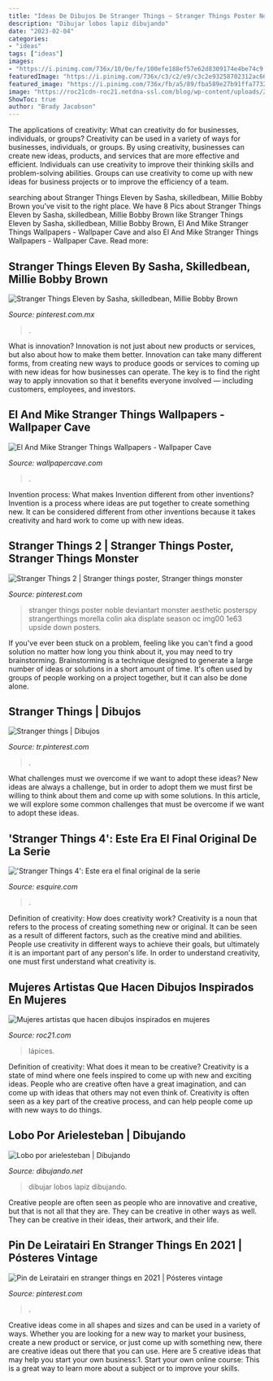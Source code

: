 ```yaml
---
title: "Ideas De Dibujos De Stranger Things ~ Stranger Things Poster Noble Deviantart Monster Aesthetic Posterspy Strangerthings Morella Colin Aka Displate Season Oc Img00 1e63 Upside Down Posters"
description: "Dibujar lobos lapiz dibujando"
date: "2023-02-04"
categories:
- "ideas"
tags: ["ideas"]
images:
- "https://i.pinimg.com/736x/10/0e/fe/100efe188ef57e62d8309174e4be74c9.jpg"
featuredImage: "https://i.pinimg.com/736x/c3/c2/e9/c3c2e93258702312ac6640f718be59a9.jpg"
featured_image: "https://i.pinimg.com/736x/fb/a5/89/fba589e27b91ffa7732b006db9ad5aa5.jpg"
image: "https://roc21cdn-roc21.netdna-ssl.com/blog/wp-content/uploads/2014/05/dibujos-lapices-de-colores-cuatro.jpg"
ShowToc: true
author: "Brady Jacobson"
---
```



The applications of creativity: What can creativity do for businesses, individuals, or groups?
Creativity can be used in a variety of ways for businesses, individuals, or groups. By using creativity, businesses can create new ideas, products, and services that are more effective and efficient. Individuals can use creativity to improve their thinking skills and problem-solving abilities. Groups can use creativity to come up with new ideas for business projects or to improve the efficiency of a team.

	

		
searching about Stranger Things Eleven by Sasha, skilledbean, Millie Bobby Brown you've visit to the right place. We have 8 Pics about Stranger Things Eleven by Sasha, skilledbean, Millie Bobby Brown like Stranger Things Eleven by Sasha, skilledbean, Millie Bobby Brown, El And Mike Stranger Things Wallpapers - Wallpaper Cave and also El And Mike Stranger Things Wallpapers - Wallpaper Cave. Read more:
		
    
## Stranger Things Eleven By Sasha, Skilledbean, Millie Bobby Brown

<img loading=lazy src="https://i.pinimg.com/736x/c3/c2/e9/c3c2e93258702312ac6640f718be59a9.jpg" onerror="this.onerror=null;this.src='https://tse3.mm.bing.net/th?id=OIP.Yq2Zv9EewudDjukqUgF2GwHaJR&amp;pid=15.1';" alt="Stranger Things Eleven by Sasha, skilledbean, Millie Bobby Brown">

_Source: pinterest.com.mx_

>. 

	

What is innovation?
Innovation is not just about new products or services, but also about how to make them better. Innovation can take many different forms, from creating new ways to produce goods or services to coming up with new ideas for how businesses can operate. The key is to find the right way to apply innovation so that it benefits everyone involved ― including customers, employees, and investors.

    
## El And Mike Stranger Things Wallpapers - Wallpaper Cave

<img loading=lazy src="https://wallpapercave.com/wp/wp5517361.jpg" onerror="this.onerror=null;this.src='https://tse4.mm.bing.net/th?id=OIP.6dGW4gx1-djaY-BnADwDCwHaNK&amp;pid=15.1';" alt="El And Mike Stranger Things Wallpapers - Wallpaper Cave">

_Source: wallpapercave.com_

>. 

	

Invention process: What makes Invention different from other inventions?
Invention is a process where ideas are put together to create something new. It can be considered different from other inventions because it takes creativity and hard work to come up with new ideas.

    
## Stranger Things 2 | Stranger Things Poster, Stranger Things Monster

<img loading=lazy src="https://i.pinimg.com/736x/10/0e/fe/100efe188ef57e62d8309174e4be74c9.jpg" onerror="this.onerror=null;this.src='https://tse2.mm.bing.net/th?id=OIP.g_4ea_eY0_flFHiQ3YHCkwHaJ3&amp;pid=15.1';" alt="Stranger Things 2 | Stranger things poster, Stranger things monster">

_Source: pinterest.com_

>stranger things poster noble deviantart monster aesthetic posterspy strangerthings morella colin aka displate season oc img00 1e63 upside down posters. 

	

If you've ever been stuck on a problem, feeling like you can't find a good solution no matter how long you think about it, you may need to try brainstorming. Brainstorming is a technique designed to generate a large number of ideas or solutions in a short amount of time. It's often used by groups of people working on a project together, but it can also be done alone.

    
## Stranger Things | Dibujos

<img loading=lazy src="https://i.pinimg.com/736x/fb/a5/89/fba589e27b91ffa7732b006db9ad5aa5.jpg" onerror="this.onerror=null;this.src='https://tse4.mm.bing.net/th?id=OIP.rjfYiJKLo0tyn1OSL9O2SgHaJ4&amp;pid=15.1';" alt="Stranger things | Dibujos">

_Source: tr.pinterest.com_

>. 

	

What challenges must we overcome if we want to adopt these ideas?
New ideas are always a challenge, but in order to adopt them we must first be willing to think about them and come up with some solutions. In this article, we will explore some common challenges that must be overcome if we want to adopt these ideas.

    
## &#039;Stranger Things 4&#039;: Este Era El Final Original De La Serie

<img loading=lazy src="https://hips.hearstapps.com/hmg-prod.s3.amazonaws.com/images/stranger-things-final-temporada-4-1569407031.jpg?resize=480:*" onerror="this.onerror=null;this.src='https://tse4.mm.bing.net/th?id=OIP.ChAQg93le5yOHeU_OoDpTAHaDt&amp;pid=15.1';" alt="&#039;Stranger Things 4&#039;: Este era el final original de la serie">

_Source: esquire.com_

>. 

	

Definition of creativity: How does creativity work?
Creativity is a noun that refers to the process of creating something new or original. It can be seen as a result of different factors, such as the creative mind and abilities. People use creativity in different ways to achieve their goals, but ultimately it is an important part of any person's life. In order to understand creativity, one must first understand what creativity is.

    
## Mujeres Artistas Que Hacen Dibujos Inspirados En Mujeres

<img loading=lazy src="https://roc21cdn-roc21.netdna-ssl.com/blog/wp-content/uploads/2014/05/dibujos-lapices-de-colores-cuatro.jpg" onerror="this.onerror=null;this.src='https://tse1.mm.bing.net/th?id=OIP.9uKsEwStiUbjg-MgjemPZAHaJ4&amp;pid=15.1';" alt="Mujeres artistas que hacen dibujos inspirados en mujeres">

_Source: roc21.com_

>lápices. 

	

Definition of creativity: What does it mean to be creative?
Creativity is a state of mind where one feels inspired to come up with new and exciting ideas. People who are creative often have a great imagination, and can come up with ideas that others may not even think of. Creativity is often seen as a key part of the creative process, and can help people come up with new ways to do things.

    
## Lobo Por Arielesteban | Dibujando

<img loading=lazy src="http://dibujando.net/files/fs/p/c/900x1000/2015/286/IMG_20151013_095534_01_238963.jpg" onerror="this.onerror=null;this.src='https://tse3.mm.bing.net/th?id=OIP.TCFUQppRzUYBi3gV6638pgHaFi&amp;pid=15.1';" alt="Lobo por arielesteban | Dibujando">

_Source: dibujando.net_

>dibujar lobos lapiz dibujando. 

	

Creative people are often seen as people who are innovative and creative, but that is not all that they are. They can be creative in other ways as well. They can be creative in their ideas, their artwork, and their life.

    
## Pin De Leiratairi En Stranger Things En 2021 | Pósteres Vintage

<img loading=lazy src="https://i.pinimg.com/736x/14/b1/18/14b11898cc75447dcd24a80e1a207682.jpg" onerror="this.onerror=null;this.src='https://tse1.mm.bing.net/th?id=OIP.eT-lnNMYMzYcBd9b2niWJgAAAA&amp;pid=15.1';" alt="Pin de Leiratairi en stranger things en 2021 | Pósteres vintage">

_Source: pinterest.com_

>. 

	

Creative ideas come in all shapes and sizes and can be used in a variety of ways. Whether you are looking for a new way to market your business, create a new product or service, or just come up with something new, there are creative ideas out there that you can use. Here are 5 creative ideas that may help you start your own business:1. Start your own online course: This is a great way to learn more about a subject or to improve your skills.

